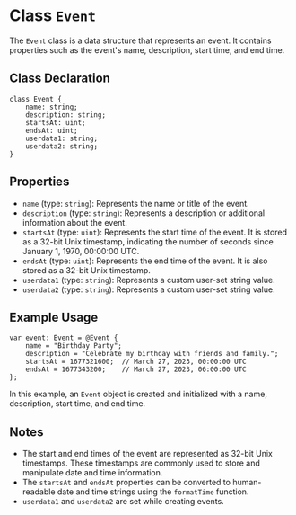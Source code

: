 # Class `Event`

The `Event` class is a data structure that represents an event. It contains properties such as the event's name, description, start time, and end time.

## Class Declaration

```grimoire
class Event {
    name: string;
    description: string;
    startsAt: uint;
    endsAt: uint;
    userdata1: string;
    userdata2: string;
}
```

## Properties

- `name` (type: `string`): Represents the name or title of the event.
- `description` (type: `string`): Represents a description or additional information about the event.
- `startsAt` (type: `uint`): Represents the start time of the event. It is stored as a 32-bit Unix timestamp, indicating the number of seconds since January 1, 1970, 00:00:00 UTC.
- `endsAt` (type: `uint`): Represents the end time of the event. It is also stored as a 32-bit Unix timestamp.
- `userdata1` (type: `string`): Represents a custom user-set string value.
- `userdata2` (type: `string`): Represents a custom user-set string value.

## Example Usage

```grimoire
var event: Event = @Event {
    name = "Birthday Party";
    description = "Celebrate my birthday with friends and family.";
    startsAt = 1677321600;  // March 27, 2023, 00:00:00 UTC
    endsAt = 1677343200;    // March 27, 2023, 06:00:00 UTC
};
```

In this example, an `Event` object is created and initialized with a name, description, start time, and end time.

## Notes

- The start and end times of the event are represented as 32-bit Unix timestamps. These timestamps are commonly used to store and manipulate date and time information.
- The `startsAt` and `endsAt` properties can be converted to human-readable date and time strings using the `formatTime` function.
- `userdata1` and `userdata2` are set while creating events.